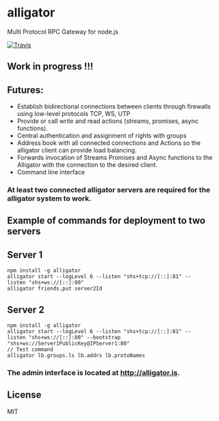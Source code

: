 # alligator
Multi Protocol RPC Gateway for node.js

[![Travis](https://img.shields.io/travis/alligator-io/alligator.svg)](https://travis-ci.org/alligator-io/alligator)
## Work in progress !!! 
## Futures:
- Establish bidirectional connections between clients through firewalls using low-level protocols TCP, WS, UTP
- Provide or call write and read actions (streams, promises, async functions).
- Central authentication and assignment of rights with groups
- Address book with all connected connections and Actions so the alligator client can provide load balancing.
- Forwards invocation of Streams Promises and Async functions to the Alligator with the connection to the desired client.
- Command line interface
### At least two connected alligator servers are required for the alligator system to work.

## Example of commands for deployment to two servers

## Server 1
```
npm install -g alligator
alligator start --logLevel 6 --listen "shs+tcp://[::]:81" --listen "shs+ws://[::]:80" 
alligator friends.put server2Id
```

## Server 2
```
npm install -g alligator
alligator start --logLevel 6 --listen "shs+tcp://[::]:81" --listen "shs+ws://[::]:80" --bootstrap "shs+ws://Server1PublicKey@IPServer1:80"
// Test command
alligator lb.groups.ls lb.addrs lb.protoNames
```

### The admin interface is located at http://alligator.is.

## License
MIT
